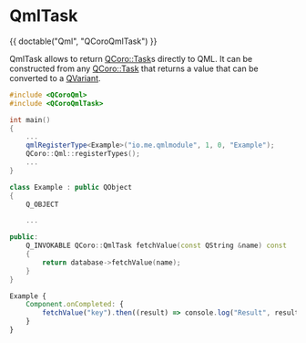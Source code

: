 <!--
SPDX-FileCopyrightText: 2022 Jonah Brüchert <jbb@kaidan.im>
SPDX-License-Identifier: GFDL-1.3-or-later
-->

# QmlTask

{{ doctable("Qml", "QCoroQmlTask") }}

QmlTask allows to return [QCoro::Task][qcoro-task]s directly to QML.
It can be constructed from any [QCoro::Task][qcoro-task] that returns a value that can be converted to a [QVariant][qdoc-qml].

```C++
#include <QCoroQml>
#include <QCoroQmlTask>

int main()
{
    ...
    qmlRegisterType<Example>("io.me.qmlmodule", 1, 0, "Example");
    QCoro::Qml::registerTypes();
    ...
}

class Example : public QObject
{
    Q_OBJECT

    ...

public:
    Q_INVOKABLE QCoro::QmlTask fetchValue(const QString &name) const
    {
        return database->fetchValue(name);
    }
}
```

```QML
Example {
    Component.onCompleted: {
        fetchValue("key").then((result) => console.log("Result", result))
    }
}
```


[qdoc-qml]: https://doc.qt.io/qt-5/qvariant.html
[qcoro-task]: ../coro/task.md
